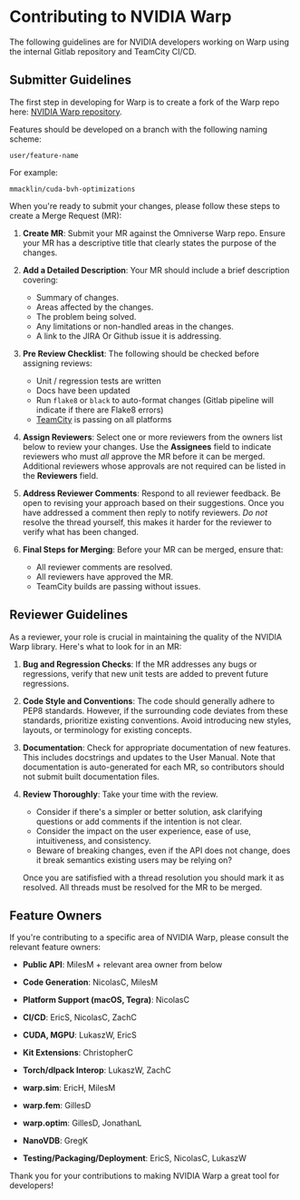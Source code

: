 # Contributing to NVIDIA Warp

The following guidelines are for NVIDIA developers working on Warp using the internal Gitlab repository and TeamCity CI/CD.

## Submitter Guidelines

The first step in developing for Warp is to create a fork of the Warp repo here: [NVIDIA Warp repository](https://gitlab-master.nvidia.com/omniverse/warp).

Features should be developed on a branch with the following naming scheme:

    user/feature-name

For example:

    mmacklin/cuda-bvh-optimizations

When you're ready to submit your changes, please follow these steps to create a Merge Request (MR):

1. **Create MR**: Submit your MR against the Omniverse Warp repo. Ensure your MR has a descriptive title that clearly states the purpose of the changes.

2. **Add a Detailed Description**: Your MR should include a brief description covering:
   - Summary of changes.
   - Areas affected by the changes.
   - The problem being solved.
   - Any limitations or non-handled areas in the changes.
   - A link to the JIRA Or Github issue it is addressing.

3. **Pre Review Checklist**: The following should be checked before assigning reviews:
   - Unit / regression tests are written
   - Docs have been updated
   - Run `flake8` or `black` to auto-format changes (Gitlab pipeline will indicate if there are Flake8 errors)
   - [TeamCity](https://teamcity.nvidia.com/project/Omniverse_Warp?mode=builds#all-projects) is passing on all platforms

4. **Assign Reviewers**: Select one or more reviewers from the owners list below to review your changes. Use the **Assignees** field to indicate reviewers who must _all_ approve the MR before it can be merged. Additional reviewers whose approvals are not required can be listed in the **Reviewers** field.

5. **Address Reviewer Comments**: Respond to all reviewer feedback. Be open to revising your approach based on their suggestions. Once you have addressed a comment then reply to notify reviewers. *Do not* resolve the thread yourself, this makes it harder for the reviewer to verify what has been changed.

6. **Final Steps for Merging**: Before your MR can be merged, ensure that:
   - All reviewer comments are resolved.
   - All reviewers have approved the MR.
   - TeamCity builds are passing without issues.

## Reviewer Guidelines

As a reviewer, your role is crucial in maintaining the quality of the NVIDIA Warp library. Here's what to look for in an MR:

1. **Bug and Regression Checks**: If the MR addresses any bugs or regressions, verify that new unit tests are added to prevent future regressions.

2. **Code Style and Conventions**: The code should generally adhere to PEP8 standards. However, if the surrounding code deviates from these standards, prioritize existing conventions. Avoid introducing new styles, layouts, or terminology for existing concepts.

3. **Documentation**: Check for appropriate documentation of new features. This includes docstrings and updates to the User Manual. Note that documentation is auto-generated for each MR, so contributors should not submit built documentation files.

4. **Review Thoroughly**: Take your time with the review. 
   - Consider if there's a simpler or better solution, ask clarifying questions or add comments if the intention is not clear.
   - Consider the impact on the user experience, ease of use, intuitiveness, and consistency.
   - Beware of breaking changes, even if the API does not change, does it break semantics existing users may be relying on?
   
   Once you are satifisfied with a thread resolution you should mark it as resolved. All threads must be resolved for the MR to be merged.

## Feature Owners

If you're contributing to a specific area of NVIDIA Warp, please consult the relevant feature owners:

- **Public API**: MilesM + relevant area owner from below
  
- **Code Generation**: NicolasC, MilesM

- **Platform Support (macOS, Tegra)**: NicolasC
- **CI/CD**: EricS, NicolasC, ZachC
- **CUDA, MGPU**: LukaszW, EricS
- **Kit Extensions**: ChristopherC
- **Torch/dlpack Interop**: LukaszW, ZachC
- **warp.sim**: EricH, MilesM
- **warp.fem**: GillesD
- **warp.optim**: GillesD, JonathanL
- **NanoVDB**: GregK
- **Testing/Packaging/Deployment**: EricS, NicolasC, LukaszW

Thank you for your contributions to making NVIDIA Warp a great tool for developers!
